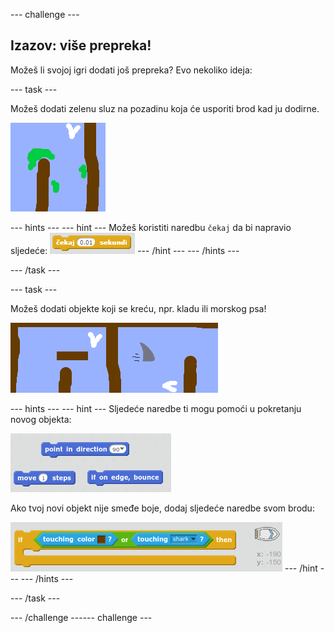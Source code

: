 \--- challenge \---

## Izazov: više prepreka!

Možeš li svojoj igri dodati još prepreka? Evo nekoliko ideja:

\--- task \---

Možeš dodati zelenu sluz na pozadinu koja će usporiti brod kad ju dodirne.

![screenshot](images/boat-algae.png)

\--- hints \--- \--- hint \--- Možeš koristiti naredbu `čekaj` da bi napravio sljedeće: ![screenshot](images/boat-slime-blocks.png) \--- /hint \--- \--- /hints \---

\--- /task \---

\--- task \---

Možeš dodati objekte koji se kreću, npr. kladu ili morskog psa!

![screenshot](images/boat-obstacles.png)

\--- hints \--- \--- hint \--- Sljedeće naredbe ti mogu pomoći u pokretanju novog objekta:

![screenshot](images/boat-moving-blocks.png)

Ako tvoj novi objekt nije smeđe boje, dodaj sljedeće naredbe svom brodu:

![screenshot](images/boat-moving-blocks2.png) \--- /hint \--- \--- /hints \---

\--- /task \---

\--- /challenge \---\--- challenge \---
